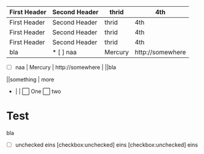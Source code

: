 First Header | Second Header | thrid | 4th
------------ | ------------- | ------------- | -------------
First Header | Second Header | thrid | 4th
First Header | Second Header | thrid | 4th
First Header | Second Header | thrid | 4th
bla |* [ ] naa | Mercury | http://somewhere 

* [ ] naa | Mercury | http://somewhere | 
||bla

||something | more
- | | :white_large_square: One
    :white_large_square: two
    
    
# Test

bla

 * [ ] unchecked  eins
  [checkbox:unchecked] eins
  [checkbox:unchecked] eins
    
